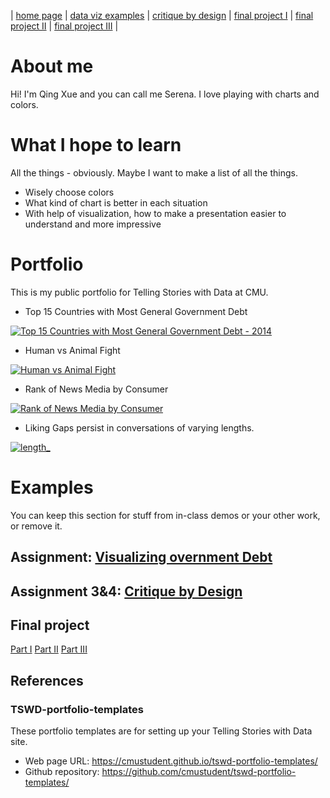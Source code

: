 <head>
  <link rel="shortcut icon" type="image/x-icon" href="favicon.ico?">
</head>

| [home page](https://serena-xue.github.io/2025Spring-Telling-Stories-with-Data/) | [data viz examples](dataviz-examples) | [critique by design](critique-by-design) | [final project I](final-project-part-one) | [final project II](final-project-part-two) | [final project III](final-project-part-three) |

# About me
Hi! I'm Qing Xue and you can call me Serena. I love playing with charts and colors.

# What I hope to learn
All the things - obviously. Maybe I want to make a list of all the things.

- Wisely choose colors
- What kind of chart is better in each situation
- With help of visualization, how to make a presentation easier to understand and more impressive

# Portfolio
This is my public portfolio for Telling Stories with Data at CMU.

- Top 15 Countries with Most General Government Debt

<div class="tableauPlaceholder" id="viz1740806899433" style="position: relative;">
    <noscript>
        <a href="#"><img alt="Top 15 Countries with Most General Government Debt - 2014 " src="https:&#47;&#47;public.tableau.com&#47;static&#47;images&#47;1_&#47;1_17380263079630&#47;Sheet4&#47;1_rss.png" style="border: none;" /></a>
    </noscript>
    <object class="tableauViz" style="display: none;">
        <param name="host_url" value="https%3A%2F%2Fpublic.tableau.com%2F" /> <param name="embed_code_version" value="3" /> <param name="site_root" value="" /><param name="name" value="1_17380263079630&#47;Sheet4" />
        <param name="tabs" value="no" /><param name="toolbar" value="yes" /><param name="static_image" value="https:&#47;&#47;public.tableau.com&#47;static&#47;images&#47;1_&#47;1_17380263079630&#47;Sheet4&#47;1.png" />
        <param name="animate_transition" value="yes" /><param name="display_static_image" value="yes" /><param name="display_spinner" value="yes" /><param name="display_overlay" value="yes" /><param name="display_count" value="yes" />
        <param name="language" value="zh-CN" />
    </object>
</div>
<script type="text/javascript">
    var divElement = document.getElementById("viz1740806899433");
    var vizElement = divElement.getElementsByTagName("object")[0];
    vizElement.style.width = "100%";
    vizElement.style.height = divElement.offsetWidth * 0.75 + "px";
    var scriptElement = document.createElement("script");
    scriptElement.src = "https://public.tableau.com/javascripts/api/viz_v1.js";
    vizElement.parentNode.insertBefore(scriptElement, vizElement);
</script>

- Human vs Animal Fight

<div class="tableauPlaceholder" id="viz1740806927825" style="position: relative;">
    <noscript>
        <a href="#"><img alt="Human vs Animal Fight " src="https:&#47;&#47;public.tableau.com&#47;static&#47;images&#47;Hu&#47;HumanvsAnimalFight_17394051436560&#47;HumanvsAnimalFight&#47;1_rss.png" style="border: none;" /></a>
    </noscript>
    <object class="tableauViz" style="display: none;">
        <param name="host_url" value="https%3A%2F%2Fpublic.tableau.com%2F" /> <param name="embed_code_version" value="3" /> <param name="site_root" value="" />
        <param name="name" value="HumanvsAnimalFight_17394051436560&#47;HumanvsAnimalFight" /><param name="tabs" value="no" /><param name="toolbar" value="yes" />
        <param name="static_image" value="https:&#47;&#47;public.tableau.com&#47;static&#47;images&#47;Hu&#47;HumanvsAnimalFight_17394051436560&#47;HumanvsAnimalFight&#47;1.png" /> <param name="animate_transition" value="yes" />
        <param name="display_static_image" value="yes" /><param name="display_spinner" value="yes" /><param name="display_overlay" value="yes" /><param name="display_count" value="yes" /><param name="language" value="zh-CN" />
    </object>
</div>
<script type="text/javascript">
    var divElement = document.getElementById("viz1740806927825");
    var vizElement = divElement.getElementsByTagName("object")[0];
    if (divElement.offsetWidth > 800) {
        vizElement.style.width = "800px";
        vizElement.style.height = "627px";
    } else if (divElement.offsetWidth > 500) {
        vizElement.style.width = "800px";
        vizElement.style.height = "627px";
    } else {
        vizElement.style.width = "100%";
        vizElement.style.height = "1027px";
    }
    var scriptElement = document.createElement("script");
    scriptElement.src = "https://public.tableau.com/javascripts/api/viz_v1.js";
    vizElement.parentNode.insertBefore(scriptElement, vizElement);
</script>

- Rank of News Media by Consumer

<div class="tableauPlaceholder" id="viz1740807116975" style="position: relative;">
    <noscript>
        <a href="#"><img alt="Rank of News Media by Consumer " src="https:&#47;&#47;public.tableau.com&#47;static&#47;images&#47;ra&#47;rankingofnewsmediabyconsumertrust_17380081651590&#47;12&#47;1_rss.png" style="border: none;" /></a>
    </noscript>
    <object class="tableauViz" style="display: none;">
        <param name="host_url" value="https%3A%2F%2Fpublic.tableau.com%2F" /> <param name="embed_code_version" value="3" /> <param name="site_root" value="" />
        <param name="name" value="rankingofnewsmediabyconsumertrust_17380081651590&#47;12" /><param name="tabs" value="no" /><param name="toolbar" value="yes" />
        <param name="static_image" value="https:&#47;&#47;public.tableau.com&#47;static&#47;images&#47;ra&#47;rankingofnewsmediabyconsumertrust_17380081651590&#47;12&#47;1.png" /> <param name="animate_transition" value="yes" />
        <param name="display_static_image" value="yes" /><param name="display_spinner" value="yes" /><param name="display_overlay" value="yes" /><param name="display_count" value="yes" /><param name="language" value="zh-CN" />
        <param name="filter" value="publish=yes" />
    </object>
</div>
<script type="text/javascript">
    var divElement = document.getElementById("viz1740807116975");
    var vizElement = divElement.getElementsByTagName("object")[0];
    vizElement.style.width = "100%";
    vizElement.style.height = divElement.offsetWidth * 0.75 + "px";
    var scriptElement = document.createElement("script");
    scriptElement.src = "https://public.tableau.com/javascripts/api/viz_v1.js";
    vizElement.parentNode.insertBefore(scriptElement, vizElement);
</script>

- Liking Gaps persist in conversations of varying lengths.

<div class="tableauPlaceholder" id="viz1740807209798" style="position: relative;">
    <noscript>
        <a href="#"><img alt="length_ " src="https:&#47;&#47;public.tableau.com&#47;static&#47;images&#47;Pe&#47;PeopleLikeYouMoreThanYouThink-AnotherWaytoAlleviateSocialAnxiety&#47;length_&#47;1_rss.png" style="border: none;" /></a>
    </noscript>
    <object class="tableauViz" style="display: none;">
        <param name="host_url" value="https%3A%2F%2Fpublic.tableau.com%2F" /> <param name="embed_code_version" value="3" /> <param name="site_root" value="" />
        <param name="name" value="PeopleLikeYouMoreThanYouThink-AnotherWaytoAlleviateSocialAnxiety&#47;length_" /><param name="tabs" value="no" /><param name="toolbar" value="yes" />
        <param name="static_image" value="https:&#47;&#47;public.tableau.com&#47;static&#47;images&#47;Pe&#47;PeopleLikeYouMoreThanYouThink-AnotherWaytoAlleviateSocialAnxiety&#47;length_&#47;1.png" />
        <param name="animate_transition" value="yes" /><param name="display_static_image" value="yes" /><param name="display_spinner" value="yes" /><param name="display_overlay" value="yes" /><param name="display_count" value="yes" />
        <param name="language" value="zh-CN" /><param name="filter" value="publish=yes" />
    </object>
</div>
<script type="text/javascript">
    var divElement = document.getElementById("viz1740807209798");
    var vizElement = divElement.getElementsByTagName("object")[0];
    if (divElement.offsetWidth > 800) {
        vizElement.style.width = "800px";
        vizElement.style.height = "627px";
    } else if (divElement.offsetWidth > 500) {
        vizElement.style.width = "800px";
        vizElement.style.height = "627px";
    } else {
        vizElement.style.width = "100%";
        vizElement.style.height = "727px";
    }
    var scriptElement = document.createElement("script");
    scriptElement.src = "https://public.tableau.com/javascripts/api/viz_v1.js";
    vizElement.parentNode.insertBefore(scriptElement, vizElement);
</script>


# Examples
You can keep this section for stuff from in-class demos or your other work, or remove it. 

## Assignment: [Visualizing overnment Debt](visualizing-government-debt)

## Assignment 3&4: [Critique by Design](critique-by-design)

## Final project

[Part I](final-project-part-one)
[Part II](final-project-part-two)
[Part III](final-project-part-three)

## References
### TSWD-portfolio-templates
These portfolio templates are for setting up your Telling Stories with Data site.

- Web page URL: https://cmustudent.github.io/tswd-portfolio-templates/
- Github repository: https://github.com/cmustudent/tswd-portfolio-templates/
